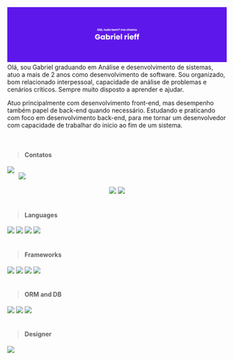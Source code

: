 <img src="./banner.png">

<br>
<div>Olá, sou Gabriel graduando em Análise e desenvolvimento de sistemas, atuo a mais de 2 anos como desenvolvimento de software.
Sou organizado, bom relacionado interpessoal, capacidade de análise de problemas e cenários críticos. Sempre muito disposto a aprender e ajudar.

Atuo principalmente com desenvolvimento front-end, mas desempenho também papel de back-end quando necessário. Estudando e praticando com foco em desenvolvimento back-end, para me tornar um desenvolvedor com capacidade de trabalhar do início ao fim de um sistema.</div>
<br>

> #### Contatos

<div style="display: flex; gap: 10px">
<a href = "mailto:gabrielrieff1@gmail.com"> <img src="https://img.shields.io/badge/Gmail-D14836?style=for-the-badge&logo=gmail&logoColor=white" target="_blank"></a>

<a href="https://www.linkedin.com/in/gabriel-rieff/" target="_blank"><img src="https://img.shields.io/badge/-LinkedIn-%230077B5?style=for-the-badge&logo=linkedin&logoColor=white"  target="_blank"></a>

</div>

<div align="center">
    <img width=40% src="https://github-readme-stats.vercel.app/api/top-langs?username=gabrielrieff&theme=radical&show_icons=true&locale=en&layout=compact"/>
    <img src="https://github-profile-summary-cards.vercel.app/api/cards/profile-details?username=gabrielrieff&theme=radical&show_icons=true&locale=en&layout=compact"/>
</div>
<br>

> #### Languages

<div >
<img src="https://img.shields.io/badge/TypeScript-007ACC?style=for-the-badge&logo=typescript&logoColor=white" target="_blank">
<img src="https://img.shields.io/badge/JavaScript-323330?style=for-the-badge&logo=javascript&logoColor=F7DF1E" target="_blank">
<img src="https://img.shields.io/badge/CSS3-1572B6?style=for-the-badge&logo=css3&logoColor=white" target="_blank">
<img src="https://img.shields.io/badge/HTML5-E34F26?style=for-the-badge&logo=html5&logoColor=white" target="_blank">
</div>
<br>

> #### Frameworks

<div>
<img src="https://img.shields.io/badge/next%20js-000000?style=for-the-badge&logo=nextdotjs&logoColor=white" target="_blank">
<img src="https://img.shields.io/badge/Node%20js-339933?style=for-the-badge&logo=nodedotjs&logoColor=white" target="_blank">
<img src="https://img.shields.io/badge/React-20232A?style=for-the-badge&logo=react&logoColor=61DAFB" target="_blank">
<img src="https://img.shields.io/badge/Tailwind_CSS-38B2AC?style=for-the-badge&logo=tailwind-css&logoColor=white" target="_blank">
</div>
<br>

> #### ORM and DB

<div>
<img src="https://img.shields.io/badge/Prisma-3982CE?style=for-the-badge&logo=Prisma&logoColor=white" target="_blank">
<img src="https://img.shields.io/badge/PostgreSQL-316192?style=for-the-badge&logo=postgresql&logoColor=white" target="_blank">
<img src="https://img.shields.io/badge/MySQL-005C84?style=for-the-badge&logo=mysql&logoColor=white" target="_blank">
</div>
<br>

> #### Designer

<div>
<img src="https://img.shields.io/badge/Figma-F24E1E?style=for-the-badge&logo=figma&logoColor=white" target="_blank">
</div>
<br>
